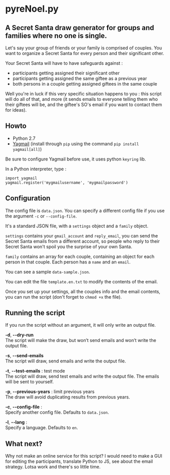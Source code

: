 # pyreNoel.py

## A Secret Santa draw generator for groups and families where no one is single.

Let's say your group of friends or your family is comprised of couples. You want to organize a Secret Santa for every person and their significant other.

Your Secret Santa will have to have safeguards against :
  
  - participants getting assigned their significant other
  - participants getting assigned the same giftee as a previous year
  - both persons in a couple getting assigned giftees in the same couple

Well you're in luck if this very specific situation happens to you : this script will do all of that, and more (it sends emails to everyone telling them who their giftees will be, and the giftee's SO's email if you want to contact them for ideas).

## Howto

- Python 2.7
- [Yagmail](https://github.com/kootenpv/yagmail) (install through `pip` using the command `pip install yagmail[all]`)

Be sure to configure Yagmail before use, it uses python `keyring` lib.

In a Python interpreter, type :

    import yagmail
    yagmail.register('mygmailusername', 'mygmailpassword')

## Configuration

The config file is `data.json`. You can specify a different config file if you use the argument `-c` or `--config-file`.

It's a standard JSON file, with a `settings` object and a `family` object.

`settings` contains your `gmail_account` and `reply_email`, you can send the Secret Santa emails from a different account, so people who reply to their Secret Santa won't spoil you the surprise of your own Santa.

`family` contains an array for each couple, containing an object for each person in that couple. Each person has a `name` and an `email`.

You can see a sample `data-sample.json`.

You can edit the file `template.en.txt` to modify the contents of the email.

Once you set up your settings, all the couples info and the email contents, you can run the script (don't forget to `chmod +x` the file).

## Running the script

If you run the script without an argument, it will only write an output file.

**-d**, **--dry-run**    
The script will make the draw, but won’t send emails and won’t write the output file.

**-s**, **--send-emails**    
The script will draw, send emails and write the output file.

**-t**, **--test-emails** : test mode    
The script will draw, send test emails and write the output file. The emails will be sent to yourself.

**-p**, **--previous-years** : limit previous years    
The draw will avoid duplicating results from previous years.

**-c**, **--config-file** :    
Specify another config file. Defaults to `data.json`.

**-l**, **--lang** :    
Specify a language. Defaults to `en`.

## What next?

Why not make an online service for this script? I would need to make a GUI for editing the participants, translate Python to JS, see about the email strategy. Lotsa work and there's so little time.